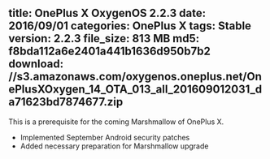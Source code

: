 title: OnePlus X OxygenOS 2.2.3
date: 2016/09/01
categories: OnePlus X
tags: Stable
version: 2.2.3
file_size: 813 MB
md5: f8bda112a6e2401a441b1636d950b7b2
download: //s3.amazonaws.com/oxygenos.oneplus.net/OnePlusXOxygen_14_OTA_013_all_201609012031_da71623bd7874677.zip
---
This is a prerequisite for the coming Marshmallow of OnePlus X.

* Implemented September Android security patches
* Added necessary preparation for Marshmallow upgrade
